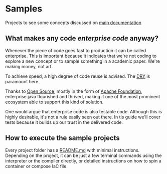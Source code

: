 # Samples

Projects to see some concepts discussed on [main documentation](../docs/)

## What makes any code _enterprise code_ anyway?

Whenever the piece of code goes fast to production it can be called enterprise.
This is important because it indicates that we're not coding to explore a new
concept or to sample something in a academic paper. We're making money, not art.

To achieve speed, a high degree of code reuse is advised. The [DRY][0050] is
paramount here.

Thanks to [Open Source][0051], mostly in the form of [Apache Foundation][0052],
enterprise java flourished and thrived, making it one of the most prominent
ecosystem able to support this kind of solution.

One would argue that enterprise code is also testable code. Although this is
highly desirable, it's not a rule easily seen out there. In tis guide we'll
cover tests because it builds up our trust in the delivered code.

## How to execute the sample projects

Every project folder has a [README.md][0053] with minimal instructions.
Depending on the project, it can be just a few terminal commands using the
interpreter or the compiler directly, or detailed instructions on how to spin a
container or compose IaC file.

[0050]: https://en.wikipedia.org/wiki/Don%27t_repeat_yourself
[0051]: https://en.wikipedia.org/wiki/Open_source
[0052]: https://www.apache.org/
[0053]: project-001-hello-world/README.md
